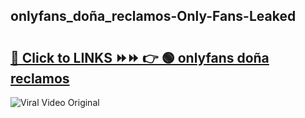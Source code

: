 
 ## onlyfans_doña_reclamos-Only-Fans-Leaked

# <h2><a href="https://clipsfans.com/onlyfans_doña_reclamos&ref=git">🔗 Click to LINKS ⏩⏩ 👉 🟢 onlyfans doña reclamos </a></h2>

<a href="https://clipsfans.com/onlyfans_doña_reclamos&ref=git" rel="nofollow" data-target="animated-image.originalLink"><img src="https://i.ibb.co.com/xMMVF88/686577567.gif" alt="Viral Video Original" style="max-width: 100%; display: inline-block;" data-target="animated-image.originalImage"></a>
